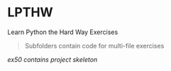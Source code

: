 # LPTHW
Learn Python the Hard Way Exercises

> Subfolders contain code for multi-file exercises

*ex50 contains project skeleton*
